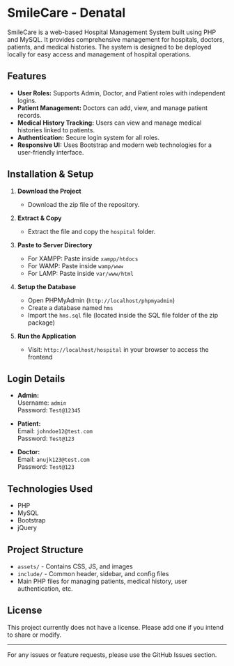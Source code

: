 # SmileCare - Denatal 

SmileCare is a web-based Hospital Management System built using PHP and MySQL. It provides comprehensive management for hospitals, doctors, patients, and medical histories. The system is designed to be deployed locally for easy access and management of hospital operations.

## Features

- **User Roles:** Supports Admin, Doctor, and Patient roles with independent logins.
- **Patient Management:** Doctors can add, view, and manage patient records.
- **Medical History Tracking:** Users can view and manage medical histories linked to patients.
- **Authentication:** Secure login system for all roles.
- **Responsive UI:** Uses Bootstrap and modern web technologies for a user-friendly interface.

## Installation & Setup

1. **Download the Project**
   - Download the zip file of the repository.

2. **Extract & Copy**
   - Extract the file and copy the `hospital` folder.

3. **Paste to Server Directory**
   - For XAMPP: Paste inside `xampp/htdocs`
   - For WAMP: Paste inside `wamp/www`
   - For LAMP: Paste inside `var/www/html`

4. **Setup the Database**
   - Open PHPMyAdmin (`http://localhost/phpmyadmin`)
   - Create a database named `hms`
   - Import the `hms.sql` file (located inside the SQL file folder of the zip package)

5. **Run the Application**
   - Visit: `http://localhost/hospital` in your browser to access the frontend

## Login Details

- **Admin:**  
  Username: `admin`  
  Password: `Test@12345`

- **Patient:**  
  Email: `johndoe12@test.com`  
  Password: `Test@123`

- **Doctor:**  
  Email: `anujk123@test.com`  
  Password: `Test@123`

## Technologies Used

- PHP
- MySQL
- Bootstrap
- jQuery

## Project Structure

- `assets/` - Contains CSS, JS, and images
- `include/` - Common header, sidebar, and config files
- Main PHP files for managing patients, medical history, user authentication, etc.

## License

This project currently does not have a license. Please add one if you intend to share or modify.

---

For any issues or feature requests, please use the GitHub Issues section.
